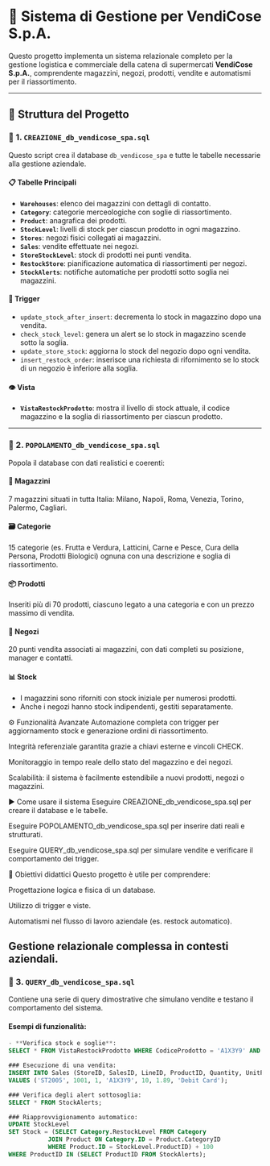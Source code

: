 # 🛒 Sistema di Gestione per VendiCose S.p.A.

Questo progetto implementa un sistema relazionale completo per la gestione logistica e commerciale della catena di supermercati **VendiCose S.p.A.**, comprendente magazzini, negozi, prodotti, vendite e automatismi per il riassortimento.

---

## 📁 Struttura del Progetto

### 📌 1. `CREAZIONE_db_vendicose_spa.sql`

Questo script crea il database `db_vendicose_spa` e tutte le tabelle necessarie alla gestione aziendale.

#### 📋 Tabelle Principali

- **`Warehouses`**: elenco dei magazzini con dettagli di contatto.
- **`Category`**: categorie merceologiche con soglie di riassortimento.
- **`Product`**: anagrafica dei prodotti.
- **`StockLevel`**: livelli di stock per ciascun prodotto in ogni magazzino.
- **`Stores`**: negozi fisici collegati ai magazzini.
- **`Sales`**: vendite effettuate nei negozi.
- **`StoreStockLevel`**: stock di prodotti nei punti vendita.
- **`RestockStore`**: pianificazione automatica di riassortimenti per negozi.
- **`StockAlerts`**: notifiche automatiche per prodotti sotto soglia nei magazzini.

#### 🔁 Trigger

- `update_stock_after_insert`: decrementa lo stock in magazzino dopo una vendita.
- `check_stock_level`: genera un alert se lo stock in magazzino scende sotto la soglia.
- `update_store_stock`: aggiorna lo stock del negozio dopo ogni vendita.
- `insert_restock_order`: inserisce una richiesta di rifornimento se lo stock di un negozio è inferiore alla soglia.

#### 👁️ Vista

- **`VistaRestockProdotto`**: mostra il livello di stock attuale, il codice magazzino e la soglia di riassortimento per ciascun prodotto.

---

### 📌 2. `POPOLAMENTO_db_vendicose_spa.sql`

Popola il database con dati realistici e coerenti:

#### 🏬 Magazzini

7 magazzini situati in tutta Italia: Milano, Napoli, Roma, Venezia, Torino, Palermo, Cagliari.

#### 🗃️ Categorie

15 categorie (es. Frutta e Verdura, Latticini, Carne e Pesce, Cura della Persona, Prodotti Biologici) ognuna con una descrizione e soglia di riassortimento.

#### 📦 Prodotti

Inseriti più di 70 prodotti, ciascuno legato a una categoria e con un prezzo massimo di vendita.

#### 🛒 Negozi

20 punti vendita associati ai magazzini, con dati completi su posizione, manager e contatti.

#### 📊 Stock

- I magazzini sono riforniti con stock iniziale per numerosi prodotti.
- Anche i negozi hanno stock indipendenti, gestiti separatamente.

⚙️ Funzionalità Avanzate
Automazione completa con trigger per aggiornamento stock e generazione ordini di riassortimento.

Integrità referenziale garantita grazie a chiavi esterne e vincoli CHECK.

Monitoraggio in tempo reale dello stato del magazzino e dei negozi.

Scalabilità: il sistema è facilmente estendibile a nuovi prodotti, negozi o magazzini.

▶️ Come usare il sistema
Eseguire CREAZIONE_db_vendicose_spa.sql per creare il database e le tabelle.

Eseguire POPOLAMENTO_db_vendicose_spa.sql per inserire dati reali e strutturati.

Eseguire QUERY_db_vendicose_spa.sql per simulare vendite e verificare il comportamento dei trigger.

📌 Obiettivi didattici
Questo progetto è utile per comprendere:

Progettazione logica e fisica di un database.

Utilizzo di trigger e viste.

Automatismi nel flusso di lavoro aziendale (es. restock automatico).

Gestione relazionale complessa in contesti aziendali.
---

### 📌 3. `QUERY_db_vendicose_spa.sql`

Contiene una serie di query dimostrative che simulano vendite e testano il comportamento del sistema.

#### Esempi di funzionalità:

  ```sql
  - **Verifica stock e soglie**:
  SELECT * FROM VistaRestockProdotto WHERE CodiceProdotto = 'A1X3Y9' AND CodiceMagazzino = 2;
  
  ### Esecuzione di una vendita:
  INSERT INTO Sales (StoreID, SalesID, LineID, ProductID, Quantity, UnitPrice, PaymentMethod)
  VALUES ('ST2005', 1001, 1, 'A1X3Y9', 10, 1.89, 'Debit Card');
  
  ### Verifica degli alert sottosoglia:
  SELECT * FROM StockAlerts;
  
  ### Riapprovvigionamento automatico:
  UPDATE StockLevel
  SET Stock = (SELECT Category.RestockLevel FROM Category 
             JOIN Product ON Category.ID = Product.CategoryID 
             WHERE Product.ID = StockLevel.ProductID) + 100
  WHERE ProductID IN (SELECT ProductID FROM StockAlerts);


